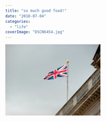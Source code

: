 ```yaml
---
title: "so much good food!"
date: "2010-07-04"
categories: 
  - "life"
coverImage: "DSCN6454.jpg"
---
```


[![](images/DSCN6454-300x225.jpg)](https://blog.kaleighscruggs.com/wp-content/uploads/2010/07/DSCN6454.jpg)

